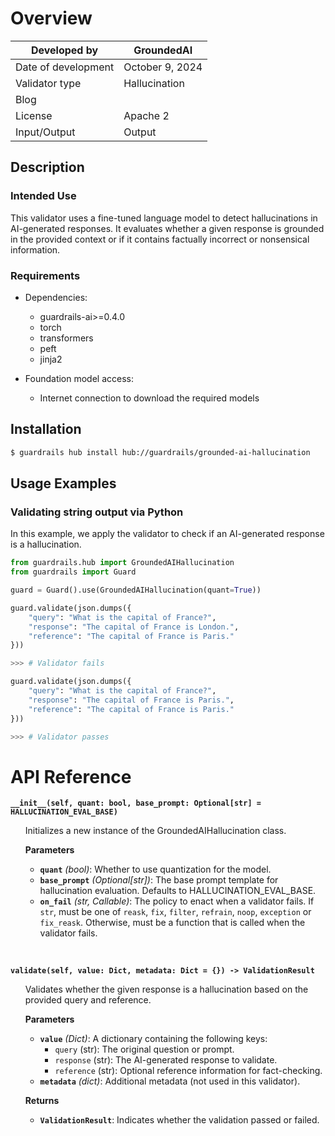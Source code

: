# Overview

| Developed by | GroundedAI |
| --- | --- |
| Date of development | October 9, 2024 |
| Validator type | Hallucination |
| Blog |  |
| License | Apache 2 |
| Input/Output | Output |

## Description

### Intended Use
This validator uses a fine-tuned language model to detect hallucinations in AI-generated responses. It evaluates whether a given response is grounded in the provided context or if it contains factually incorrect or nonsensical information.

### Requirements

* Dependencies:
	- guardrails-ai>=0.4.0
	- torch
	- transformers
	- peft
	- jinja2

* Foundation model access:
	- Internet connection to download the required models

## Installation

```bash
$ guardrails hub install hub://guardrails/grounded-ai-hallucination
```

## Usage Examples

### Validating string output via Python

In this example, we apply the validator to check if an AI-generated response is a hallucination.

```python
from guardrails.hub import GroundedAIHallucination
from guardrails import Guard

guard = Guard().use(GroundedAIHallucination(quant=True))

guard.validate(json.dumps({
    "query": "What is the capital of France?",
    "response": "The capital of France is London.",
    "reference": "The capital of France is Paris."
})) 

>>> # Validator fails

guard.validate(json.dumps({
    "query": "What is the capital of France?",
    "response": "The capital of France is Paris.",
    "reference": "The capital of France is Paris."
})) 

>>> # Validator passes
```

# API Reference

**`__init__(self, quant: bool, base_prompt: Optional[str] = HALLUCINATION_EVAL_BASE)`**
<ul>
Initializes a new instance of the GroundedAIHallucination class.

**Parameters**
- **`quant`** *(bool)*: Whether to use quantization for the model.
- **`base_prompt`** *(Optional[str])*: The base prompt template for hallucination evaluation. Defaults to HALLUCINATION_EVAL_BASE.
- **`on_fail`** *(str, Callable)*: The policy to enact when a validator fails. If `str`, must be one of `reask`, `fix`, `filter`, `refrain`, `noop`, `exception` or `fix_reask`. Otherwise, must be a function that is called when the validator fails.
</ul>
<br/>

**`validate(self, value: Dict, metadata: Dict = {}) -> ValidationResult`**
<ul>
Validates whether the given response is a hallucination based on the provided query and reference.

**Parameters**
- **`value`** *(Dict)*: A dictionary containing the following keys:
  - `query` (str): The original question or prompt.
  - `response` (str): The AI-generated response to validate.
  - `reference` (str): Optional reference information for fact-checking.
- **`metadata`** *(dict)*: Additional metadata (not used in this validator).

**Returns**
- **`ValidationResult`**: Indicates whether the validation passed or failed.
</ul>